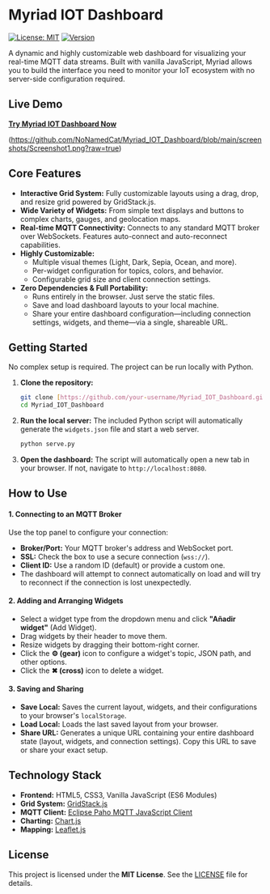 # Myriad IOT Dashboard

[![License: MIT](https://img.shields.io/badge/License-MIT-yellow.svg)](https://opensource.org/licenses/MIT)
[![Version](https://img.shields.io/badge/version-1.0.0-blue.svg)](https://github.com/your-username/Myriad_IOT_Dashboard)

A dynamic and highly customizable web dashboard for visualizing your real-time MQTT data streams. Built with vanilla JavaScript, Myriad allows you to build the interface you need to monitor your IoT ecosystem with no server-side configuration required.

## Live Demo

**[Try Myriad IOT Dashboard Now](https://nonamedcat.github.io/Myriad_IOT_Dashboard/)**

(https://github.com/NoNamedCat/Myriad_IOT_Dashboard/blob/main/screenshots/Screenshot1.png?raw=true)


## Core Features

-   **Interactive Grid System:** Fully customizable layouts using a drag, drop, and resize grid powered by GridStack.js.
-   **Wide Variety of Widgets:** From simple text displays and buttons to complex charts, gauges, and geolocation maps.
-   **Real-time MQTT Connectivity:** Connects to any standard MQTT broker over WebSockets. Features auto-connect and auto-reconnect capabilities.
-   **Highly Customizable:**
    -   Multiple visual themes (Light, Dark, Sepia, Ocean, and more).
    -   Per-widget configuration for topics, colors, and behavior.
    -   Configurable grid size and client connection settings.
-   **Zero Dependencies & Full Portability:**
    -   Runs entirely in the browser. Just serve the static files.
    -   Save and load dashboard layouts to your local machine.
    -   Share your entire dashboard configuration—including connection settings, widgets, and theme—via a single, shareable URL.

## Getting Started

No complex setup is required. The project can be run locally with Python.

1.  **Clone the repository:**
    ```bash
    git clone [https://github.com/your-username/Myriad_IOT_Dashboard.git](https://github.com/your-username/Myriad_IOT_Dashboard.git)
    cd Myriad_IOT_Dashboard
    ```

2.  **Run the local server:**
    The included Python script will automatically generate the `widgets.json` file and start a web server.
    ```bash
    python serve.py
    ```

3.  **Open the dashboard:**
    The script will automatically open a new tab in your browser. If not, navigate to `http://localhost:8080`.

## How to Use

#### 1. Connecting to an MQTT Broker

Use the top panel to configure your connection:
-   **Broker/Port:** Your MQTT broker's address and WebSocket port.
-   **SSL:** Check the box to use a secure connection (`wss://`).
-   **Client ID:** Use a random ID (default) or provide a custom one.
-   The dashboard will attempt to connect automatically on load and will try to reconnect if the connection is lost unexpectedly.

#### 2. Adding and Arranging Widgets

-   Select a widget type from the dropdown menu and click **"Añadir widget"** (Add Widget).
-   Drag widgets by their header to move them.
-   Resize widgets by dragging their bottom-right corner.
-   Click the **⚙️ (gear)** icon to configure a widget's topic, JSON path, and other options.
-   Click the **✖ (cross)** icon to delete a widget.

#### 3. Saving and Sharing

-   **Save Local:** Saves the current layout, widgets, and their configurations to your browser's `localStorage`.
-   **Load Local:** Loads the last saved layout from your browser.
-   **Share URL:** Generates a unique URL containing your entire dashboard state (layout, widgets, and connection settings). Copy this URL to save or share your exact setup.

## Technology Stack

-   **Frontend:** HTML5, CSS3, Vanilla JavaScript (ES6 Modules)
-   **Grid System:** [GridStack.js](https://gridstackjs.com/)
-   **MQTT Client:** [Eclipse Paho MQTT JavaScript Client](https://www.eclipse.org/paho/index.php?page=clients/js/index.php)
-   **Charting:** [Chart.js](https://www.chartjs.org/)
-   **Mapping:** [Leaflet.js](https://leafletjs.com/)

## License

This project is licensed under the **MIT License**. See the [LICENSE](LICENSE) file for details.
